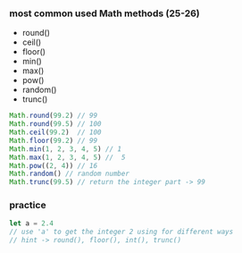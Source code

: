 ### most common used Math methods (25-26)
- round()
- ceil()
- floor() 
- min()
- max()
- pow()
- random()
- trunc()

```js
Math.round(99.2) // 99
Math.round(99.5) // 100
Math.ceil(99.2)  // 100
Math.floor(99.2) // 99
Math.min(1, 2, 3, 4, 5) // 1
Math.max(1, 2, 3, 4, 5) //  5
Math.pow((2, 4)) // 16
Math.random() // random number
Math.trunc(99.5) // return the integer part -> 99
```

### practice

```js 
let a = 2.4
// use 'a' to get the integer 2 using for different ways
// hint -> round(), floor(), int(), trunc()
```